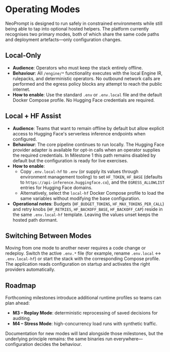 # Operating Modes

NeoPrompt is designed to run safely in constrained environments while still being able to tap into optional hosted helpers. The platform currently recognises two primary modes, both of which share the same code paths and deployment artefacts—only configuration changes.

## Local-Only

- **Audience**: Operators who must keep the stack entirely offline.
- **Behaviour**: All `/engine/*` functionality executes with the local Engine IR, rulepacks, and deterministic operators. No outbound network calls are performed and the egress policy blocks any attempt to reach the public internet.
- **How to enable**: Use the standard `.env` or `.env.local` file and the default Docker Compose profile. No Hugging Face credentials are required.

## Local + HF Assist

- **Audience**: Teams that want to remain offline by default but allow explicit access to Hugging Face's serverless inference endpoints when configured.
- **Behaviour**: The core pipeline continues to run locally. The Hugging Face provider adapter is available for opt-in calls when an operator supplies the required credentials. In Milestone 1 this path remains disabled by default but the configuration is ready for live exercises.
- **How to enable**:
  - Copy `.env.local-hf` to `.env` (or supply its values through environment management tooling) to set `HF_TOKEN`, `HF_BASE` (defaults to `https://api-inference.huggingface.co`), and the `EGRESS_ALLOWLIST` entries for Hugging Face domains.
  - Alternatively, select the `local-hf` Docker Compose profile to load the same variables without modifying the base configuration.
- **Operational notes**: Budgets (`HF_BUDGET_TOKENS`, `HF_MAX_TOKENS_PER_CALL`) and retry knobs (`HF_RETRIES`, `HF_BACKOFF_BASE`, `HF_BACKOFF_CAP`) reside in the same `.env.local-hf` template. Leaving the values unset keeps the hosted path dormant.

## Switching Between Modes

Moving from one mode to another never requires a code change or redeploy. Switch the active `.env.*` file (for example, rename `.env.local` ↔ `.env.local-hf`) or start the stack with the corresponding Compose profile. The application reads configuration on startup and activates the right providers automatically.

## Roadmap

Forthcoming milestones introduce additional runtime profiles so teams can plan ahead:

- **M3 – Replay Mode**: deterministic reprocessing of saved decisions for auditing.
- **M4 – Stress Mode**: high-concurrency load runs with synthetic traffic.

Documentation for new modes will land alongside those milestones, but the underlying principle remains: the same binaries run everywhere—configuration decides the behaviour.
